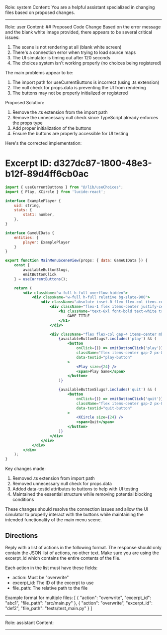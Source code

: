 Role: system
Content: You are a helpful assistant specialized in changing files based on proposed changes.
__________________
Role: user
Content: ## Proposed Code Change
Based on the error message and the blank white image provided, there appears to be several critical issues:

1. The scene is not rendering at all (blank white screen)
2. There's a connection error when trying to load source maps
3. The UI simulator is timing out after 120 seconds
4. The choices system isn't working properly (no choices being registered)

The main problems appear to be:

1. The import path for useCurrentButtons is incorrect (using .ts extension)
2. The null check for props.data is preventing the UI from rendering
3. The buttons may not be properly initialized or registered

Proposed Solution:

1. Remove the .ts extension from the import path
2. Remove the unnecessary null check since TypeScript already enforces the props type
3. Add proper initialization of the buttons
4. Ensure the buttons are properly accessible for UI testing

Here's the corrected implementation:

# Excerpt ID: d327dc87-1800-48e3-b12f-89d4ff6cb0ac
```jsx main_game/templates/MainMenuScene.tsx
import { useCurrentButtons } from "@/lib/useChoices";
import { Play, XCircle } from 'lucide-react';

interface ExamplePlayer {
    uid: string,
    stats: {
        stat1: number,
    },
}

interface GameUIData {
    entities: {
        player: ExamplePlayer
    }
}

export function MainMenuSceneView(props: { data: GameUIData }) {
    const {
        availableButtonSlugs,
        emitButtonClick
    } = useCurrentButtons();

    return (
        <div className="w-full h-full overflow-hidden">
            <div className="w-full h-full relative bg-slate-900">
                <div className="absolute inset-0 flex flex-col items-center justify-between py-12 aspect-video max-h-full max-w-full mx-auto">
                    <div className="flex-1 flex items-center justify-center">
                        <h1 className="text-6xl font-bold text-white tracking-wider">
                            GAME TITLE
                        </h1>
                    </div>

                    <div className="flex flex-col gap-4 items-center mb-8">
                        {availableButtonSlugs?.includes('play') && (
                            <button
                                onClick={() => emitButtonClick('play')}
                                className="flex items-center gap-2 px-8 py-4 bg-green-600 hover:bg-green-700 text-white rounded-lg text-xl transition-colors"
                                data-testid="play-button"
                            >
                                <Play size={24} />
                                <span>Play Game</span>
                            </button>
                        )}

                        {availableButtonSlugs?.includes('quit') && (
                            <button
                                onClick={() => emitButtonClick('quit')}
                                className="flex items-center gap-2 px-8 py-4 bg-red-600 hover:bg-red-700 text-white rounded-lg text-xl transition-colors"
                                data-testid="quit-button"
                            >
                                <XCircle size={24} />
                                <span>Quit</span>
                            </button>
                        )}
                    </div>
                </div>
            </div>
        </div>
    );
}
```

Key changes made:
1. Removed .ts extension from import path
2. Removed unnecessary null check for props.data
3. Added data-testid attributes to buttons to help with UI testing
4. Maintained the essential structure while removing potential blocking conditions

These changes should resolve the connection issues and allow the UI simulator to properly interact with the buttons while maintaining the intended functionality of the main menu scene.

## Directions
Reply with a list of actions in the following format. The response should only contain the JSON list of actions, no other text.
Make sure you are using the excerpt_id which contains the entire contents of the file.

Each action in the list must have these fields:
- action: Must be "overwrite"
- excerpt_id: The ID of the excerpt to use
- file_path: The relative path to the file

Example format for multiple files:
[
    {
        "action": "overwrite",
        "excerpt_id": "abc1",
        "file_path": "src/main.py"
    },
    {
        "action": "overwrite",
        "excerpt_id": "def2",
        "file_path": "tests/test_main.py"
    }
]
__________________
Role: assistant
Content: 
__________________
